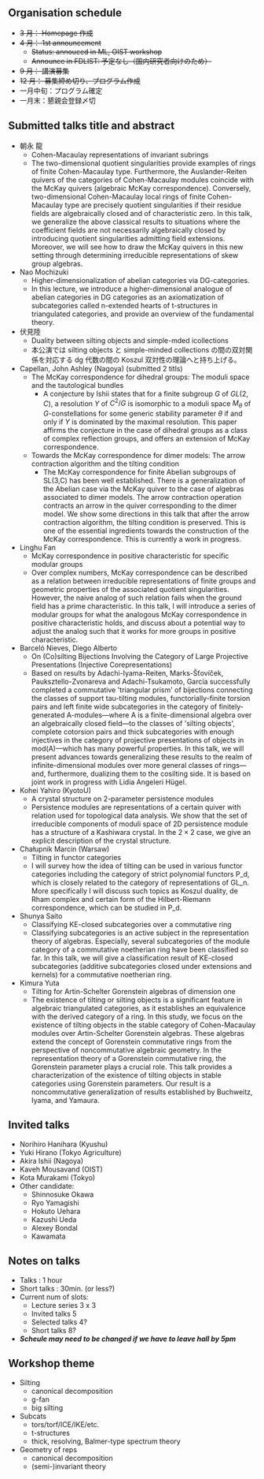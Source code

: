 ## Organisation schedule

-   ~~3 月： Homepage 作成~~
-   ~~4 月： 1st announcement~~
    -   ~~Status: annouced in ML, OIST workshop~~
    -   ~~Announce in FDLIST: 予定なし（国内研究者向けのため）~~
-   ~~9 月： 講演募集~~
-   ~~12 月： 募集締め切り、プログラム作成~~
-   一月中旬：プログラム確定
-   一月末：懇親会登録〆切

## Submitted talks title and abstract

-   朝永 龍
    -   Cohen-Macaulay representations of invariant subrings
    -   The two-dimensional quotient singularities provide examples of rings of finite Cohen-Macaulay type. Furthermore, the Auslander-Reiten quivers of the categories of Cohen-Macaulay modules coincide with the McKay quivers (algebraic McKay correspondence). Conversely, two-dimensional Cohen-Macaulay local rings of finite Cohen-Macaulay type are precisely quotient singularities if their residue fields are algebraically closed and of characteristic zero. In this talk, we generalize the above classical results to situations where the coefficient fields are not necessarily algebraically closed by introducing quotient singularities admitting field extensions. Moreover, we will see how to draw the McKay quivers in this new setting through determining irreducible representations of skew group algebras.
-   Nao Mochizuki
    -   Higher-dimensionalization of abelian categories via DG-categories.
    -   In this lecture, we introduce a higher-dimensional analogue of abelian categories in DG categories as an axiomatization of subcategories called n-extended hearts of t-structures in triangulated categories, and provide an overview of the fundamental theory.
-   伏見陸
    -   Duality between silting objects and simple-mded icollections
    -   本公演では silting objects と simple-minded collections の間の双対関係を対応する dg 代数の間の Koszul 双対性の理論へと持ち上げる。
-   Capellan, John Ashley (Nagoya) (submitted 2 titls)
    -   The McKay correspondence for dihedral groups: The moduli space and
        the tautological bundles
        -   A conjecture by Ishii states that for a finite subgroup $G$ of $GL(2,C)$, a resolution $Y$ of $C^2/G$ is isomorphic to a
            moduli space $M_{\theta}$ of $G$-constellations for some
            generic stability parameter $\theta$ if and only if $Y$ is dominated by
            the maximal resolution. This paper affirms the conjecture in the case of
            dihedral groups as a class of complex reflection groups, and offers an
            extension of McKay correspondence.
    -   Towards the McKay correspondence for dimer models: The arrow
        contraction algorithm and the tilting condition
        -   The McKay correspondence for finite Abelian subgroups of
            SL(3,C) has been well established. There is a generalization
            of the Abelian case via the McKay quiver to the case of algebras
            associated to dimer models. The arrow contraction operation contracts an
            arrow in the quiver corresponding to the dimer model. We show some
            directions in this talk that after the arrow contraction algorithm, the
            tilting condition is preserved. This is one of the essential ingredients
            towards the construction of the McKay correspondence. This is currently
            a work in progress.
-   Linghu Fan
    -   McKay correspondence in positive characteristic for specific modular groups
    -   Over complex numbers, McKay correspondence can be described as a relation between irreducible representations of finite groups and geometric properties of the associated quotient singularities. However, the naive analog of such relation fails when the ground field has a prime characteristic. In this talk, I will introduce a series of modular groups for what the analogous McKay correspondence in positive characteristic holds, and discuss about a potential way to adjust the analog such that it works for more groups in positive characteristic.
-   Barceló Nieves, Diego Alberto
    -   On (Co)silting Bijections Involving the Category of Large Projective Presentations (Injective Corepresentations)
    -   Based on results by Adachi-Iyama-Reiten, Marks-Šťovíček, Pauksztello-Zvonareva and Adachi-Tsukamoto, García successfully completed a commutative 'triangular prism' of bijections connecting the classes of support tau-tilting modules, functorially-finite torsion pairs and left finite wide subcategories in the category of finitely-generated A-modules—where A is a finite-dimensional algebra over an algebraically closed field—to the classes of 'silting objects', complete cotorsion pairs and thick subcategories with enough injectives in the category of projective presentations of objects in mod(A)—which has many powerful properties. In this talk, we will present advances towards generalizing these results to the realm of infinite-dimensional modules over more general classes of rings—and, furthermore, dualizing them to the cosilting side. It is based on joint work in progress with Lidia Angeleri Hügel.
-   Kohei Yahiro (KyotoU)
    -   A crystal structure on 2-parameter persistence modules
    -   Persistence modules are representations of a certain quiver with relation used for topological data analysis. We show that the set of irreducible components of moduli space of 2D persistence module has a structure of a Kashiwara crystal. In the $2 \times 2$ case, we give an explicit description of the crystal structure.
-   Chałupnik Marcin (Warsaw)
    -   Tilting in functor categories
    -   I will survey how the idea of tilting can be used in various functor categories including the category of strict polynomial functors P_d, which is closely related to the category of representations of GL_n. More specifically I will discuss such topics as Koszul duality, de Rham complex and certain form of the Hilbert-Riemann correspondence, which can be studied in P_d.
-   Shunya Saito
    -   Classifying KE-closed subcategories over a commutative ring
    -   Classifying subcategories is an active subject in the representation theory of algebras. Especially, several subcategories of the module category of a commutative noetherian ring have been classified so far. In this talk, we will give a classification result of KE-closed subcategories (additive subcategories closed under extensions and kernels) for a commutative noetherian ring.
-   Kimura Yuta
    -   Tilting for Artin-Schelter Gorenstein algebras of dimension one
    -   The existence of tilting or silting objects is a significant feature in algebraic triangulated categories, as it establishes an equivalence with the derived category of a ring. In this study, we focus on the existence of tilting objects in the stable category of Cohen-Macaulay modules over Artin-Schelter Gorenstein algebras. These algebras extend the concept of Gorenstein commutative rings from the perspective of noncommutative algebraic geometry. In the representation theory of a Gorenstein commutative ring, the Gorenstein parameter plays a crucial role. This talk provides a characterization of the existence of tilting objects in stable categories using Gorenstein parameters. Our result is a noncommutative generalization of results established by Buchweitz, Iyama, and Yamaura.

## Invited talks

-   Norihiro Hanihara (Kyushu)
-   Yuki Hirano (Tokyo Agriculture)
-   Akira Ishii (Nagoya)
-   Kaveh Mousavand (OIST)
-   Kota Murakami (Tokyo)
-   Other candidate:
    -   Shinnosuke Okawa
    -   Ryo Yamagishi
    -   Hokuto Uehara
    -   Kazushi Ueda
    -   Alexey Bondal
    -   Kawamata

## Notes on talks

-   Talks : 1 hour
-   Short talks : 30min. (or less?)
-   Current num of slots:
    -   Lecture series 3 x 3
    -   Invited talks 5
    -   Selected talks 4?
    -   Short talks 8?
-   **_Scheule may need to be changed if we have to leave hall by 5pm_**

## Workshop theme

-   Silting
    -   canonical decomposition
    -   g-fan
    -   big silting
-   Subcats
    -   tors/torf/ICE/IKE/etc.
    -   t-structures
    -   thick, resolving, Balmer-type spectrum theory
-   Geometry of reps
    -   canonical decomposition
    -   (semi-)invariant theory
